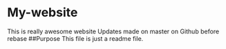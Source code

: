 # My-website
This is really awesome website
Updates made on master on Github before rebase
##Purpose
This file is just a readme file.
